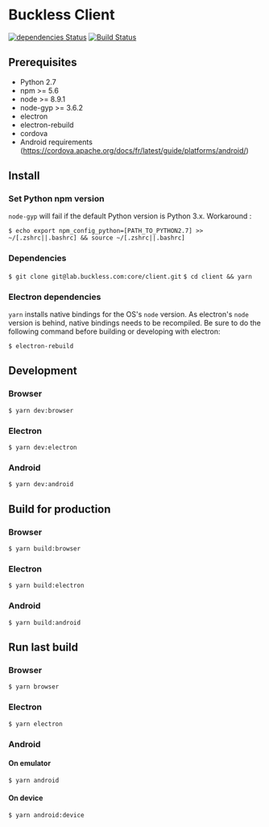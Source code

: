 # Buckless Client

[![dependencies Status](https://david-dm.org/buckless-team/client/status.png)](https://david-dm.org/buckless-team/client)
[![Build Status](https://travis-ci.org/buckless-team/client.svg?branch=master)](https://travis-ci.org/buckless-team/client)

## Prerequisites
- Python 2.7
- npm >= 5.6
- node >= 8.9.1
- node-gyp >= 3.6.2
- electron
- electron-rebuild
- cordova
- Android requirements (https://cordova.apache.org/docs/fr/latest/guide/platforms/android/)


## Install
### Set Python npm version
`node-gyp` will fail if the default Python version is Python 3.x. Workaround :

`$ echo export npm_config_python=[PATH_TO_PYTHON2.7] >> ~/[.zshrc||.bashrc] && source ~/[.zshrc||.bashrc]`

### Dependencies
`$ git clone git@lab.buckless.com:core/client.git`
`$ cd client && yarn`

### Electron dependencies
`yarn` installs native bindings for the OS's `node` version. As electron's `node` version is behind, native bindings needs to be recompiled. Be sure to do the following command before building or developing with electron:

`$ electron-rebuild`

## Development
### Browser
`$ yarn dev:browser`

### Electron
`$ yarn dev:electron`

### Android
`$ yarn dev:android`


## Build for production
### Browser
`$ yarn build:browser`

### Electron
`$ yarn build:electron`

### Android
`$ yarn build:android`


## Run last build
### Browser
`$ yarn browser`

### Electron
`$ yarn electron`

### Android
#### On emulator
`$ yarn android`

#### On device
`$ yarn android:device`
